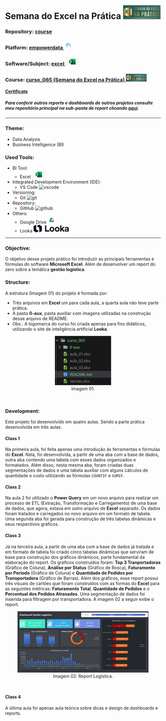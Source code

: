 # Semana do Excel na Prática   <img src="./0-aux/logo_course.png" alt="curso_065" width="auto" height="45">

### Repository: [course](../../../)
### Platform: <a href="../../">empowerdata   <img src="https://github.com/PedroHeeger/main/blob/main/0-aux/logos/plataforma/empowerdata.jpg" alt="empowerdata" width="auto" height="25"></a>
### Software/Subject: <a href="../">excel   <img src="https://github.com/PedroHeeger/main/blob/main/0-aux/logos/software/microsoft_excel.png" alt="excel" width="auto" height="25"></a>
### Course: <a href="./curso_065">curso_065 (Semana do Excel na Prática)   <img src="./0-aux/logo_course.png" alt="curso_065" width="auto" height="25"></a>

#### <a href="https://github.com/PedroHeeger/main/blob/main/cert_ti/05-particip/data/excel/(23-06-22)%20Cert%20Excel%20PH%20Empowerdata%20(Semana).pdf">Certificate</a>
##### Para conferir outros reports e dashboards de outros projetos consulte meu repositório principal na sub-pasta de report clicando [aqui](https://github.com/PedroHeeger/main/tree/main/report).

---

### Theme:
- Data Analysis
- Business Intelligence (BI)

### Used Tools:
- BI Tool: 
  - Excel <img src="https://github.com/PedroHeeger/main/blob/main/0-aux/logos/software/microsoft_excel.png" alt="microsoft_excel" width="auto" height="25">
- Integrated Development Environment (IDE):
  - VS Code   <img src="https://cdn.jsdelivr.net/gh/devicons/devicon/icons/vscode/vscode-original.svg" alt="vscode" width="auto" height="25">
- Versioning: 
  - Git   <img src="https://cdn.jsdelivr.net/gh/devicons/devicon/icons/git/git-original.svg" alt="git" width="auto" height="25">
- Repository:
  - GitHub   <img src="https://cdn.jsdelivr.net/gh/devicons/devicon/icons/github/github-original.svg" alt="github" width="auto" height="25">
- Others:
  - Google Drive <img src="https://github.com/PedroHeeger/main/blob/main/0-aux/logos/software/google_drive.png" alt="google_drive" width="auto" height="25">
  - Looka <img src="https://github.com/PedroHeeger/main/blob/main/0-aux/logos/sites/ai_looka.svg" alt="looka" width="auto" height="25">

---

### Objective:
O objetivo desse projeto prático foi introduzir as principais ferramentas e fórmulas do software **Microsoft Excel**. Além de desenvolver um report do zero sobre a temática **gestão logística**.

### Structure:
A estrutura (Imagem 01) do projeto é formada por:
- Três arquivos em **Excel** um para cada aula, a quarta aula não teve parte prática.
- A pasta **0-aux**, pasta auxiliar com imagens utilizadas na construção desse arquivo de README. 
- Obs.: A logomarca do curso foi criada apenas para fins didáticos, utilizando o site de inteligência artificial **Looka**.

<div align="Center"><figure>
    <img src="./0-aux/img01.PNG" alt="img01"><br>
    <figcaption>Imagem 01.</figcaption>
</figure></div><br>

### Development:
Este projeto foi desenvolvido em quatro aulas. Sendo a parte prática desenvolvida em três aulas.

#### Class 1
Na primeira aula, foi feita apenas uma introdução às ferramentas e fórmulas do **Excel**. Nela, foi desenvolvida, a partir de uma aba com a base de dados, outra aba contendo uma tabela com esses dados organizados e formatados. Além disso, nesta mesma aba, foram criadas duas segmentações de dados e uma tabela auxiliar com alguns cálculos de quantidade e custo utilizando as fórmulas `COUNTIF` e `SUMIF`.

#### Class 2
Na aula 2 foi utilizado o **Power Query** em um novo arquivo para realizar um processo de ETL (Extração, Transformação e Carregamento) de uma base de dados, que agora, estava em outro arquivo de **Excel** separado. Os dados foram tratados e carregados no novo arquivo em um formato de tabela. Uma segunda aba foi gerada para construção de três tabelas dinâmicas e seus respectivos gráficos.

#### Class 3
Já na terceira aula, a partir de uma aba com a base de dados já tratada e em formato de tabela foi criado cinco tabelas dinâmicas que serviram de base para construção dos gráficos dinâmicos, parte fundamental da elaboração do report. Os gráficos construídos foram: **Top 3 Tranportadoras** (Gráfico de Coluna), **Análise por Status** (Gráfico de Rosca), **Faturamento por Período** (Gráfico de Coluna) e **Quantidade de Pedidos por Transportadora** (Gráfico de Barras). Além dos gráficos, esse report possui três visuais de cartões que foram construídos com as formas do **Excel** para as seguintes métricas: **Faturamento Total**, **Quantidade de Pedidos** e o **Percentual dos Pedidos Atrasados**. Uma segmentação de dados foi inserida para filtragem por transportadora. A imagem 02 a seguir exibe o report. 

<div align="Center"><figure>
    <img src="./0-aux/rep_curso_065_logistica.PNG" alt="img02"><br>
    <figcaption>Imagem 02: Report Logística.</figcaption>
</figure></div><br>

#### Class 4
A última aula foi apenas aula teórica sobre dicas e design de dashboards e reports.